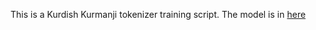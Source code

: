 This is a Kurdish Kurmanji tokenizer training script.
The model is in [here](https://huggingface.co/muzaffercky/kurdish-kurmanji-tokenizer)